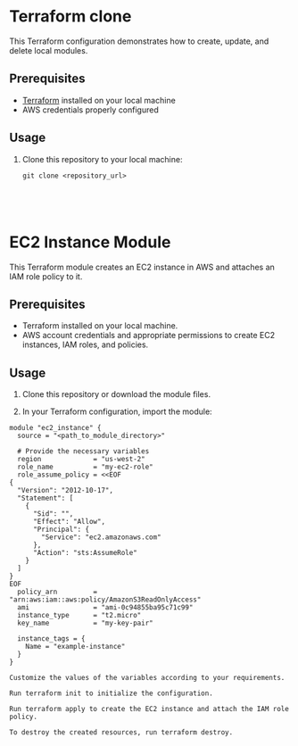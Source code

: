 # Terraform clone

This Terraform configuration demonstrates how to create, update, and delete local modules.

## Prerequisites

- [Terraform](https://www.terraform.io/downloads.html) installed on your local machine
- AWS credentials properly configured

## Usage

1. Clone this repository to your local machine:

   ```shell
   git clone <repository_url>





# EC2 Instance Module

This Terraform module creates an EC2 instance in AWS and attaches an IAM role policy to it.

## Prerequisites

- Terraform installed on your local machine.
- AWS account credentials and appropriate permissions to create EC2 instances, IAM roles, and policies.

## Usage

1. Clone this repository or download the module files.

2. In your Terraform configuration, import the module:

```hcl
module "ec2_instance" {
  source = "<path_to_module_directory>"

  # Provide the necessary variables
  region             = "us-west-2"
  role_name          = "my-ec2-role"
  role_assume_policy = <<EOF
{
  "Version": "2012-10-17",
  "Statement": [
    {
      "Sid": "",
      "Effect": "Allow",
      "Principal": {
        "Service": "ec2.amazonaws.com"
      },
      "Action": "sts:AssumeRole"
    }
  ]
}
EOF
  policy_arn         = "arn:aws:iam::aws:policy/AmazonS3ReadOnlyAccess"
  ami                = "ami-0c94855ba95c71c99"
  instance_type      = "t2.micro"
  key_name           = "my-key-pair"

  instance_tags = {
    Name = "example-instance"
  }
}

Customize the values of the variables according to your requirements.

Run terraform init to initialize the configuration.

Run terraform apply to create the EC2 instance and attach the IAM role policy.

To destroy the created resources, run terraform destroy.

